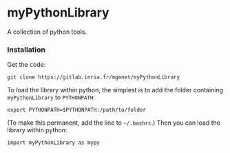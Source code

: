 # myPythonLibrary
A collection of python tools.
### Installation
Get the code:
```
git clone https://gitlab.inria.fr/mgenet/myPythonLibrary
```
To load the library within python, the simplest is to add the folder containing `myPythonLibrary` to `PYTHONPATH`:
```
export PYTHONPATH=$PYTHONPATH:/path/to/folder
```
(To make this permanent, add the line to `~/.bashrc`.)
Then you can load the library within python:
```
import myPythonLibrary as mypy
```
